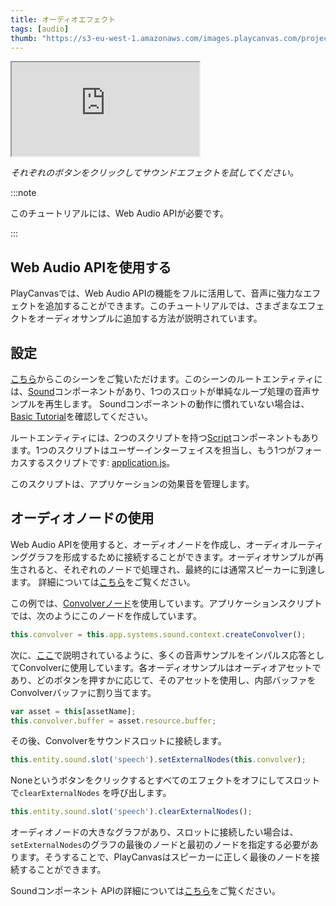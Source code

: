 ```yaml
---
title: オーディオエフェクト
tags: [audio]
thumb: "https://s3-eu-west-1.amazonaws.com/images.playcanvas.com/projects/12/406047/G0ZA35-image-75.jpg"
---
```


<div className="iframe-container">
    <iframe src="https://playcanv.as/p/1nS6AnC9/" title="Audio Effects" allow="camera; microphone; xr-spatial-tracking; fullscreen" allowfullscreen></iframe>
</div>

*それぞれのボタンをクリックしてサウンドエフェクトを試してください。*

:::note

このチュートリアルには、Web Audio APIが必要です。

:::

## Web Audio APIを使用する

PlayCanvasでは、Web Audio APIの機能をフルに活用して、音声に強力なエフェクトを追加することができます。このチュートリアルでは、さまざまなエフェクトをオーディオサンプルに追加する方法が説明されています。

## 設定

[こちら][1]からこのシーンをご覧いただけます。このシーンのルートエンティティには、[Sound][2]コンポーネントがあり、1つのスロットが単純なループ処理の音声サンプルを再生します。 Soundコンポーネントの動作に慣れていない場合は、[Basic Tutorial][3]を確認してください。

ルートエンティティには、2つのスクリプトを持つ[Script][4]コンポーネントもあります。1つのスクリプトはユーザーインターフェイスを担当し、もう1つがフォーカスするスクリプトです: <a href="https://playcanvas.com/editor/asset/4472751" target="_blank">application.js</a>。

このスクリプトは、アプリケーションの効果音を管理します。

## オーディオノードの使用

Web Audio APIを使用すると、オーディオノードを作成し、オーディオルーティンググラフを形成するために接続することができます。オーディオサンプルが再生されると、それぞれのノードで処理され、最終的には通常スピーカーに到達します。 詳細については[こちら][5]をご覧ください。

この例では、[Convolverノード][6]を使用しています。アプリケーションスクリプトでは、次のようにこのノードを作成しています。

```javascript
this.convolver = this.app.systems.sound.context.createConvolver();
```

次に、[ここ][7]で説明されているように、多くの音声サンプルをインパルス応答としてConvolverに使用しています。各オーディオサンプルはオーディオアセットであり、どのボタンを押すかに応じて、そのアセットを使用し、内部バッファをConvolverバッファに割り当てます。

```javascript
var asset = this[assetName];
this.convolver.buffer = asset.resource.buffer;
```

その後、Convolverをサウンドスロットに接続します。

```javascript
this.entity.sound.slot('speech').setExternalNodes(this.convolver);
```

Noneというボタンをクリックするとすべてのエフェクトをオフにしてスロットで```clearExternalNodes``` を呼び出します。

```javascript
this.entity.sound.slot('speech').clearExternalNodes();
```

オーディオノードの大きなグラフがあり、スロットに接続したい場合は、```setExternalNodes```のグラフの最後のノードと最初のノードを指定する必要があります。そうすることで、PlayCanvasはスピーカーに正しく最後のノードを接続することができます。

Soundコンポーネント APIの詳細については[こちら][8]をご覧ください。

[1]: https://playcanvas.com/editor/scene/440346
[2]: /user-manual/scenes/components/sound
[3]: /tutorials/basic-audio/
[4]: /user-manual/scenes/components/script
[5]: https://developer.mozilla.org/en-US/docs/Web/API/Web_Audio_API
[6]: https://developer.mozilla.org/en-US/docs/Web/API/ConvolverNode
[7]: https://developer.mozilla.org/en-US/docs/Web/API/ConvolverNode/buffer
[8]: https://api.playcanvas.com/classes/Engine.Sound.html

